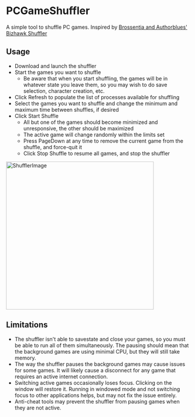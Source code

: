 # PCGameShuffler
A simple tool to shuffle PC games. Inspired by [Brossentia and Authorblues' Bizhawk Shuffler](https://github.com/authorblues/bizhawk-shuffler-2)

## Usage
* Download and launch the shuffler
* Start the games you want to shuffle
  * Be aware that when you start shuffling, the games will be in whatever state you leave them, so you may wish to do save selection, character creation, etc.
* Click Refresh to populate the list of processes available for shuffling
* Select the games you want to shuffle and change the minimum and maximum time between shuffles, if desired
* Click Start Shuffle
  * All but one of the games should become minimized and unresponsive, the other should be maximized
  * The active game will change randomly within the limits set
  * Press PageDown at any time to remove the current game from the shuffle, and force-quit it
  * Click Stop Shuffle to resume all games, and stop the shuffler

<img width="403" alt="ShufflerImage" src="https://user-images.githubusercontent.com/125438356/218967334-0cd24cb3-2d0f-4191-9bad-2349586cf7e1.png">

## Limitations
* The shuffler isn't able to savestate and close your games, so you must be able to run all of them simultaneously. The pausing should mean that the background games are using minimal CPU, but they will still take memory.
* The way the shuffler pauses the background games may cause issues for some games. It will likely cause a disconnect for any game that requires an active internet connection.
* Switching active games occasionally loses focus. Clicking on the window will restore it. Running in windowed mode and not switching focus to other applications helps, but may not fix the issue entirely.
* Anti-cheat tools may prevent the shuffler from pausing games when they are not active.
